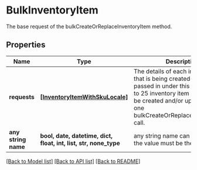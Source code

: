 # BulkInventoryItem

The base request of the bulkCreateOrReplaceInventoryItem method.

## Properties
Name | Type | Description | Notes
------------ | ------------- | ------------- | -------------
**requests** | [**[InventoryItemWithSkuLocale]**](InventoryItemWithSkuLocale.md) | The details of each inventory item that is being created or updated is passed in under this container. Up to 25 inventory item records can be created and/or updated with one bulkCreateOrReplaceInventoryItem call. | [optional] 
**any string name** | **bool, date, datetime, dict, float, int, list, str, none_type** | any string name can be used but the value must be the correct type | [optional]

[[Back to Model list]](../README.md#documentation-for-models) [[Back to API list]](../README.md#documentation-for-api-endpoints) [[Back to README]](../README.md)


